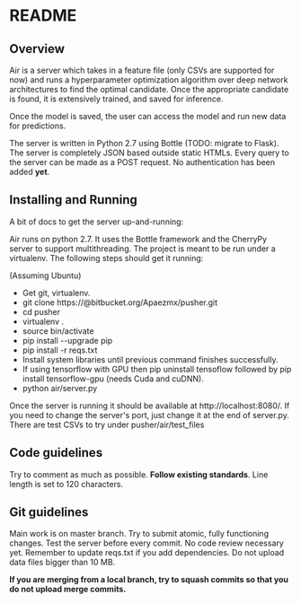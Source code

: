 # README #
## Overview ##

Air is a server which takes in a feature file (only CSVs are supported for now) and runs a hyperparameter optimization algorithm over deep network architectures to find the optimal candidate. Once the appropriate candidate is found, it is extensively trained, and saved for inference.

Once the model is saved, the user can access the model and run new data for predictions.

The server is written in Python 2.7 using Bottle (TODO: migrate to Flask). The server is completely JSON based outside static HTMLs. Every query to the server can be made as a POST request. No authentication has been added **yet**.

## Installing and Running ##

A bit of docs to get the server up-and-running:

Air runs on python 2.7. It uses the Bottle framework and the CherryPy server to support multithreading. The project is meant to be run under a virtualenv. The following steps should get it running:

(Assuming Ubuntu)

* Get git, virtualenv.
* git clone https://<me>@bitbucket.org/Apaezmx/pusher.git
* cd pusher
* virtualenv .
* source bin/activate
* pip install --upgrade pip
* pip install -r reqs.txt
* Install system libraries until previous command finishes successfully.
* If using tensorflow with GPU then pip uninstall tensoflow followed by pip install tensorflow-gpu (needs Cuda and cuDNN).
* python air/server.py

Once the server is running it should be available at http://localhost:8080/. If you need to change the server's port, just change it at the end of server.py. There are test CSVs to try under pusher/air/test_files

## Code guidelines ##

Try to comment as much as possible. **Follow existing standards**. Line length is set to 120 characters.

## Git guidelines ##

Main work is on master branch. Try to submit atomic, fully functioning changes. Test the server before every commit. No code review necessary yet. Remember to update reqs.txt if you add dependencies. Do not upload data files bigger than 10 MB.

**If you are merging from a local branch, try to squash commits so that you do not upload merge commits.**